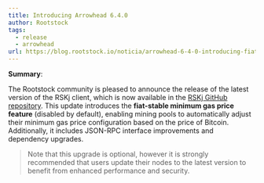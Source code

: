 ```yaml
---
title: Introducing Arrowhead 6.4.0
author: Rootstock
tags:
  - release
  - arrowhead
url: https://blog.rootstock.io/noticia/arrowhead-6-4-0-introducing-fiat-stable-minimum-gas-price/
---
```


**Summary**:

The Rootstock community is pleased to announce the release of the latest version of the RSKj client, which is now available in the [RSKj GitHub repository](https://github.com/rsksmart/rskj/releases/tag/ARROWHEAD-6.4.0). This update introduces the **fiat-stable minimum gas price feature** (disabled by default), enabling mining pools to automatically adjust their minimum gas price configuration based on the price of Bitcoin. Additionally, it includes JSON-RPC interface improvements and dependency upgrades.

> Note that this upgrade is optional, however it is strongly recommended that users update their nodes to the latest version to benefit from enhanced performance and security.